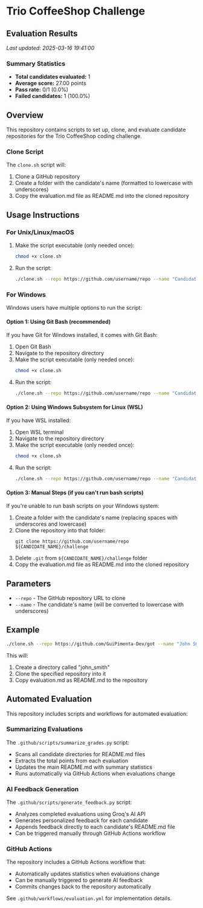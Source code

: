 # Trio CoffeeShop Challenge


## Evaluation Results

*Last updated: 2025-03-16 19:41:00*

### Summary Statistics
- **Total candidates evaluated:** 1
- **Average score:** 27.00 points
- **Pass rate:** 0/1 (0.0%)
- **Failed candidates:** 1 (100.0%)


## Overview

This repository contains scripts to set up, clone, and evaluate candidate repositories for the Trio CoffeeShop coding challenge.

### Clone Script

The `clone.sh` script will:
1. Clone a GitHub repository
2. Create a folder with the candidate's name (formatted to lowercase with underscores)
3. Copy the evaluation.md file as README.md into the cloned repository

## Usage Instructions

### For Unix/Linux/macOS

1. Make the script executable (only needed once):
   ```bash
   chmod +x clone.sh
   ```

2. Run the script:
   ```bash
   ./clone.sh --repo https://github.com/username/repo --name "Candidate Name"
   ```
   
### For Windows

Windows users have multiple options to run the script:

#### Option 1: Using Git Bash (recommended)
If you have Git for Windows installed, it comes with Git Bash:

1. Open Git Bash
2. Navigate to the repository directory
3. Make the script executable (only needed once):
   ```bash
   chmod +x clone.sh
   ```
4. Run the script:
   ```bash
   ./clone.sh --repo https://github.com/username/repo --name "Candidate Name"
   ```

#### Option 2: Using Windows Subsystem for Linux (WSL)
If you have WSL installed:

1. Open WSL terminal
2. Navigate to the repository directory
3. Make the script executable (only needed once):
   ```bash
   chmod +x clone.sh
   ```
4. Run the script:
   ```bash
   ./clone.sh --repo https://github.com/username/repo --name "Candidate Name"
   ```

#### Option 3: Manual Steps (if you can't run bash scripts)
If you're unable to run bash scripts on your Windows system:

1. Create a folder with the candidate's name (replacing spaces with underscores and lowercase)
2. Clone the repository into that folder:
   ```
   git clone https://github.com/username/repo ${CANDIDATE_NAME}/challenge
   ```
3. Delete `.git` from `${CANDIDATE_NAME}/challenge` folder
4. Copy the evaluation.md file as README.md into the cloned repository

## Parameters

* `--repo` - The GitHub repository URL to clone
* `--name` - The candidate's name (will be converted to lowercase with underscores)

## Example

```bash
./clone.sh --repo https://github.com/GuiPimenta-Dev/got --name "John Smith"
```

This will:
1. Create a directory called "john_smith"
2. Clone the specified repository into it
3. Copy evaluation.md as README.md to the repository

## Automated Evaluation

This repository includes scripts and workflows for automated evaluation:

### Summarizing Evaluations

The `.github/scripts/summarize_grades.py` script:
- Scans all candidate directories for README.md files
- Extracts the total points from each evaluation
- Updates the main README.md with summary statistics
- Runs automatically via GitHub Actions when evaluations change

### AI Feedback Generation

The `.github/scripts/generate_feedback.py` script:
- Analyzes completed evaluations using Groq's AI API
- Generates personalized feedback for each candidate
- Appends feedback directly to each candidate's README.md file
- Can be triggered manually through GitHub Actions workflow

### GitHub Actions

The repository includes a GitHub Actions workflow that:
- Automatically updates statistics when evaluations change
- Can be manually triggered to generate AI feedback
- Commits changes back to the repository automatically

See `.github/workflows/evaluation.yml` for implementation details.